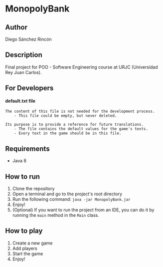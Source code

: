 # MonopolyBank

## Author
Diego Sánchez Rincón

## Description
Final project for POO - Software Engineering course at URJC (Universidad Rey Juan Carlos).

## For Developers
#### default.txt file
    The content of this file is not needed for the development process.
        - This file could be empty, but never deleted.

    Its purpose is to provide a reference for future translations.
        - The file contains the default values for the game's texts.
        - Every text in the game should be in this file.

## Requirements
- Java 8

## How to run
1. Clone the repository
2. Open a terminal and go to the project's root directory
3. Run the following command: `java -jar MonopolyBank.jar`
4. Enjoy!
5. (Optional) If you want to run the project from an IDE, you can do it by running the `main` method in the `Main` class.

## How to play
1. Create a new game
2. Add players
3. Start the game
4. Enjoy!
